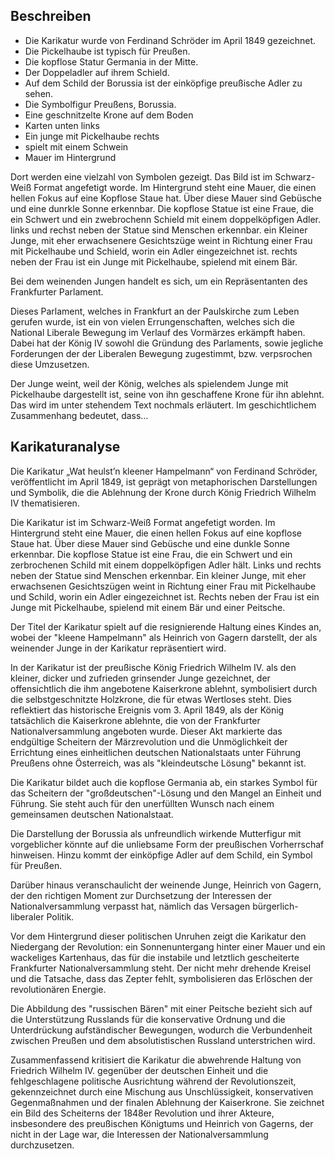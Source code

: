 
## Beschreiben 

- Die Karikatur wurde von Ferdinand Schröder im April 1849 gezeichnet.
- Die Pickelhaube ist typisch für Preußen.
- Die kopflose Statur Germania in der Mitte.
- Der Doppeladler auf ihrem Schield.
- Auf dem Schild der Borussia ist der einköpfige preußische Adler zu sehen.
- Die Symbolfigur Preußens, Borussia.
- Eine geschnitzelte Krone auf dem Boden 
- Karten unten links 
- Ein junge mit Pickelhaube rechts 
- spielt mit einem Schwein 
- Mauer im Hintergrund 




Dort werden eine vielzahl von Symbolen gezeigt.
Das Bild ist im Schwarz-Weiß Format angefetigt worde. Im Hintergrund steht eine Mauer, die einen hellen Fokus auf eine Kopflose Staue hat. Über diese Mauer sind Gebüsche und eine dunrkle Sonne erkennbar. Die kopflose Statue ist eine Fraue, die ein Schwert  und ein zwebrochenn Schield mit einem doppelköpfigen Adler. links und rechst neben der Statue sind Menschen  erkennbar. ein Kleiner Junge, mit eher erwachsenere Gesichtszüge weint in Richtung einer Frau mit Pickelhaube und Schield, worin ein Adler eingezeichnet ist. rechts neben der Frau ist ein Junge mit Pickelhaube, spielend mit einem Bär. 

Bei dem weinenden Jungen handelt es sich, um ein Repräsentanten des Frankfurter Parlament.

Dieses Parlament, welches in Frankfurt an der Paulskirche zum Leben gerufen wurde, ist ein von vielen Errungenschaften, welches sich die National Liberale Bewegung im Verlauf des Vormärzes erkämpft haben. Dabei hat der König IV sowohl die Gründung des Parlaments, sowie jegliche Forderungen der der Liberalen Bewegung zugestimmt, bzw. verpsrochen diese Umzusetzen. 

Der Junge weint, weil der König, welches als spielendem Junge mit Pickelhaube dargestellt ist, seine von ihn geschaffene Krone für ihn ablehnt. Das wird im unter stehendem Text nochmals erläutert. 
Im geschichtlichem Zusammenhang bedeutet, dass…



## Karikaturanalyse


Die Karikatur „Wat heulst’n kleener Hampelmann“ von Ferdinand Schröder, veröffentlicht im April 1849, ist geprägt von metaphorischen Darstellungen und Symbolik, die die Ablehnung der Krone durch König Friedrich Wilhelm IV  thematisieren.

Die Karikatur ist im Schwarz-Weiß Format angefetigt worden. Im Hintergrund steht eine Mauer, die einen hellen Fokus auf eine kopflose Staue hat. Über diese Mauer sind Gebüsche und eine dunkle Sonne erkennbar. Die kopflose Statue ist eine Frau, die ein Schwert und ein zerbrochenen Schild mit einem doppelköpfigen Adler hält. Links und rechts neben der Statue sind Menschen  erkennbar. Ein kleiner Junge, mit eher erwachsenen Gesichtszügen weint in Richtung einer Frau mit Pickelhaube und Schild, worin ein Adler eingezeichnet ist. Rechts neben der Frau ist ein Junge mit Pickelhaube, spielend mit einem Bär und einer Peitsche. 

Der Titel der Karikatur spielt auf die resignierende Haltung eines Kindes an, wobei der "kleene Hampelmann" als Heinrich von Gagern darstellt, der als weinender Junge in der Karikatur repräsentiert wird.

In der Karikatur ist der preußische König Friedrich Wilhelm IV. als den kleiner, dicker und zufrieden grinsender Junge gezeichnet, der offensichtlich die ihm angebotene Kaiserkrone ablehnt, symbolisiert durch die selbstgeschnitzte Holzkrone, die für etwas Wertloses steht. 
Dies reflektiert das historische Ereignis vom 3. April 1849, als der König tatsächlich die Kaiserkrone ablehnte, die von der Frankfurter Nationalversammlung angeboten wurde. Dieser Akt markierte das endgültige Scheitern der Märzrevolution und die Unmöglichkeit der Errichtung eines einheitlichen deutschen Nationalstaats unter Führung Preußens ohne Österreich, was als "kleindeutsche Lösung" bekannt ist.

Die Karikatur bildet auch die kopflose Germania ab, ein starkes Symbol für das Scheitern der "großdeutschen"-Lösung und den Mangel an Einheit und Führung. Sie steht auch für den unerfüllten Wunsch nach einem gemeinsamen deutschen Nationalstaat.

Die Darstellung der Borussia als unfreundlich wirkende Mutterfigur mit vorgeblicher könnte auf die unliebsame Form der preußischen Vorherrschaf hinweisen. Hinzu kommt der einköpfige Adler auf dem Schild, ein Symbol für Preußen.

Darüber hinaus veranschaulicht der weinende Junge, Heinrich von Gagern, der den richtigen Moment zur Durchsetzung der Interessen der Nationalversammlung verpasst hat, nämlich das Versagen bürgerlich-liberaler Politik.

Vor dem Hintergrund dieser politischen Unruhen zeigt die Karikatur den Niedergang der Revolution: ein Sonnenuntergang hinter einer Mauer und ein wackeliges Kartenhaus, das für die instabile und letztlich gescheiterte Frankfurter Nationalversammlung steht. Der nicht mehr drehende Kreisel und die Tatsache, dass das Zepter fehlt, symbolisieren das Erlöschen der revolutionären Energie.

Die Abbildung des "russischen Bären" mit einer Peitsche bezieht sich auf die Unterstützung Russlands für die konservative Ordnung und die Unterdrückung aufständischer Bewegungen, wodurch die Verbundenheit zwischen Preußen und dem absolutistischen Russland unterstrichen wird.

Zusammenfassend kritisiert die Karikatur die abwehrende Haltung von Friedrich Wilhelm IV. gegenüber der deutschen Einheit und die fehlgeschlagene politische Ausrichtung während der Revolutionszeit, gekennzeichnet durch eine Mischung aus Unschlüssigkeit, konservativen Gegenmaßnahmen und der finalen Ablehnung der Kaiserkrone. Sie zeichnet ein Bild des Scheiterns der 1848er Revolution und ihrer Akteure, insbesondere des preußischen Königtums und Heinrich von Gagerns, der nicht in der Lage war, die Interessen der Nationalversammlung durchzusetzen.
